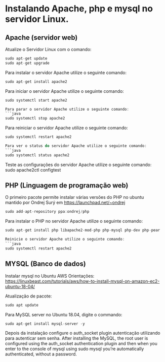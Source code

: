 # Instalando Apache, php e mysql no servidor Linux.

## Apache (servidor web)
Atualize o Servidor Linux com o comando:
```java
sudo apt-get update
sudo apt-get upgrade
```

Para instalar o servidor Apache utilize o seguinte comando:
```java
sudo apt-get install apache2
```

Para iniciar o servidor Apache utilize o seguinte comando:
```java
sudo systemctl start apache2

Para parar o servidor Apache utilize o seguinte comando:
```java
sudo systemctl stop apache2
```

Para reiniciar o servidor Apache utilize o seguinte comando:
```java
sudo systemctl restart apache2

Para ver o status do servidor Apache utilize o seguinte comando:
```java
sudo systemctl status apache2
```

Teste as configurações do servidor Apache utilize o seguinte comando:
sudo apache2ctl configtest

## PHP (Linguagem de programação web)
O primeiro pacote permite instalar várias versões do PHP no ubuntu mantido por Ondrej Surý em https://launchpad.net/~ondrej
```java
sudo add-apt-repository ppa:ondrej/php
```

Para instalar o PHP no servidor Apache utilize o seguinte comando:
```java
sudo apt-get install php libapache2-mod-php php-mysql php-dev php-pear

Reinicie o servidor Apache utilize o seguinte comando:
```java
sudo systemctl restart apache2
```

## MYSQL (Banco de dados)
Instalar mysql no Ubuntu AWS
Orientações: 
https://linuxbeast.com/tutorials/aws/how-to-install-mysql-on-amazon-ec2-ubuntu-18-04/

Atualização de pacote:
```java
sudo apt update
```

Para MySQL server no Ubuntu 18.04, digite o commando:
```java
sudo apt-get install mysql-server -y
```

Depois da instalação configure o auth_socket plugin autenticação utilizando para autenticar sem senha.
After installing the MySQL, the root user is configured using the auth_socket authentication plugin and then when you enter to the console of mysql using sudo mysql you’re automatically authenticated, without a password.
